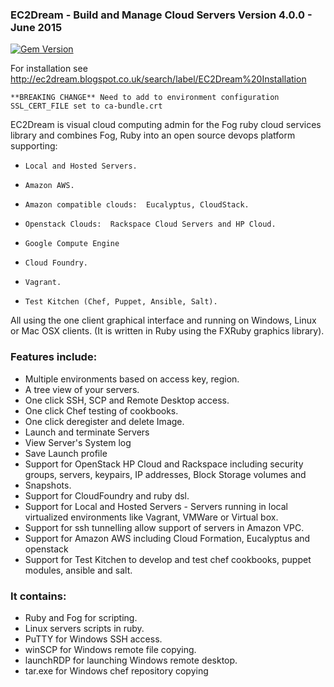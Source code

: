 ### EC2Dream - Build and Manage Cloud Servers Version 4.0.0 -  June 2015

[![Gem Version](https://badge.fury.io/rb/ec2dream.svg)](http://badge.fury.io/rb/ec2dream)

For installation see http://ec2dream.blogspot.co.uk/search/label/EC2Dream%20Installation

```
**BREAKING CHANGE** Need to add to environment configuration SSL_CERT_FILE set to ca-bundle.crt
```

EC2Dream is visual cloud computing admin for the Fog ruby cloud services library and combines Fog, Ruby into an open source devops platform supporting:
*     Local and Hosted Servers.
*     Amazon AWS.
*     Amazon compatible clouds:  Eucalyptus, CloudStack.
*     Openstack Clouds:  Rackspace Cloud Servers and HP Cloud.
*     Google Compute Engine
*     Cloud Foundry.
*     Vagrant.
*     Test Kitchen (Chef, Puppet, Ansible, Salt).

All using the one client graphical interface and running on Windows, Linux or Mac OSX clients.
(It is written in Ruby using the FXRuby graphics library).

### Features include:
*   Multiple environments based on access key, region.
*   A tree view of your servers.
*   One click SSH, SCP and Remote Desktop access.
*   One click Chef testing of cookbooks.
*   One click deregister and delete Image.
*   Launch and terminate Servers
*   View Server's System log
*   Save Launch profile
*   Support for OpenStack HP Cloud and Rackspace including security groups, servers, keypairs, IP addresses, Block Storage volumes and
*   Snapshots.
*   Support for CloudFoundry and ruby dsl.
*   Support for Local and Hosted Servers -  Servers running in local virtualized environments like Vagrant, VMWare or Virtual box.
*   Support for ssh tunnelling allow support of servers in Amazon VPC.
*   Support for Amazon AWS including Cloud Formation, Eucalyptus and openstack
*   Support for Test Kitchen to develop and test chef cookbooks, puppet modules, ansible and salt.

### It contains:
*   Ruby and Fog for scripting.
*   Linux servers scripts in ruby.
*   PuTTY for Windows SSH access.
*   winSCP for Windows remote file copying.
*   launchRDP for launching Windows remote desktop.
*   tar.exe for Windows chef repository copying

